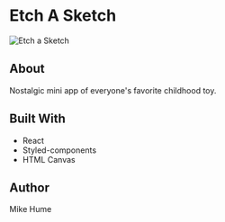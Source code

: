 # Etch A Sketch

![Etch a Sketch]('./public/main.png')

## About

Nostalgic mini app of everyone's favorite childhood toy.

## Built With

- React
- Styled-components
- HTML Canvas

## Author

Mike Hume
